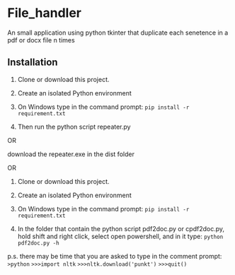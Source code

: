 # File_handler
 An small application using python tkinter that duplicate each senetence in a pdf or docx file n times

## Installation
1. Clone or download this project.

2. Create an isolated Python environment

3. On Windows type in the command prompt: 
```pip install -r requirement.txt```

4. Then run the python script repeater.py

OR

download the repeater.exe in the dist folder

OR

1. Clone or download this project.

2. Create an isolated Python environment

3. On Windows type in the command prompt: 
```pip install -r requirement.txt```

4. In the folder that contain the python script pdf2doc.py or cpdf2doc.py, 
hold shift and right click, select open powershell, and in it type: 
```python pdf2doc.py -h```

p.s. there may be time that you are asked to type in the comment prompt:
```>python```
```>>>import nltk```
```>>>nltk.download('punkt')```
```>>>quit()```
